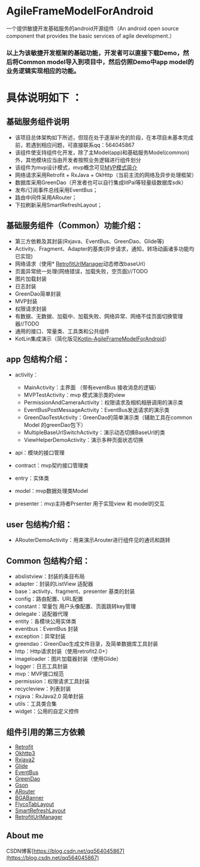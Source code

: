 # AgileFrameModelForAndroid
一个提供敏捷开发基础服务的android开源组件（An android open source component that provides the basic services of agile development.）
### 以上为该敏捷开发框架的基础功能，开发者可以直接下载Demo，然后将Common model导入到项目中，然后仿照Demo中app model的业务逻辑实现相应的功能。
# 具体说明如下 ：
## 基础服务组件说明 ##
* 该项目总体架构如下所述，但现在处于逐渐补充的阶段，在本项目未基本完成前，若遇到相应问题，可直接联系qq：564045867
* 该组件使支持组件化开发，除了主Model(app)和基础服务Model(common)外，其他模块应当由开发者按照业务逻辑进行组件划分
* 该组件为mvp设计模式，mvp概念可见[MVP模式简介](https://baike.baidu.com/item/MVP%E6%A8%A1%E5%BC%8F/10961746?fr=aladdin)
* 网络请求采用Retrofit + RxJava + OkHttp（当前主流的网络及异步处理框架）
* 数据库采用GreenDao（开发者也可以自行集成litPal等轻量级数据库sdk）
* 发布/订阅事件总线采用EventBus；
* 路由中间件采用ARouter；
* 下拉刷新采用SmartRefreshLayout；

## 基础服务组件（Common）功能介绍： ##
* 第三方依赖及其封装(Rxjava、EventBus、GreenDao、Glide等)
* Activity、Fragment、Adapter的基类(异步请求，通知，转场动画诸多功能均已实现)
* 网络请求（使用* [RetrofitUrlManager](https://github.com/JessYanCoding/RetrofitUrlManager)动态修改baseUrl）
* 页面异常统一处理(网络错误，加载失败，空页面)//TODO
* 图片加载封装
* 日志封装
* GreenDao简单封装
* MVP封装
* 权限请求封装
* 有数据、无数据、加载中、加载失败、网络异常、网络不佳页面切换管理器//TODO
* 通用的接口、常量类、工具类和公共组件
* KotLin集成演示（简化版见[Kotlin-AgileFrameModelForAndroid](https://github.com/ZhongHaoHero666/Kotlin-AgileFrameModelForAndroid)）

## app 包结构介绍： ##
*   activity：
    *   MainActivity：主界面 （带有eventBus 接收消息的逻辑）
    *   MVPTestActivity：mvp 模式演示类的view
    *   PermissionAndCameraActivity：权限请求及相机相册调用的演示类
    *   EventBusPostMessageActivity：EventBus发送请求的演示类
    *   GreenDaoTestActivity：GreenDao的简单演示类（辅助工具在common Model 的greenDao包下）
    *   MultipleBaseUrlSwitchActivity：演示动态切换BaseUrl的类
    *   ViewHelperDemoActivity：演示多种页面状态切换
    
*   api：模块的接口管理
*   contract：mvp契约接口管理类
*   entry：实体类
*   model：mvp数据处理类Model
*   presenter：mvp主持者Prsenter 用于实现view 和 model的交互
## user 包结构介绍： ##
*   ARouterDemoActivity：用来演示Arouter进行组件见的通讯和跳转

## Common 包结构介绍： ##
*   abslistview：封装的条目布局
*   adapter：封装的ListView 适配器
*   base：activity、fragment、presenter 基类的封装
*   config：路由配置、URL配置
*   constant：常量包 用户头像配置、页面跳转key管理
*   delegate：适配器代理
*   entity：各模块公用实体类
*   eventbus：EventBus 封装
*   exception：异常封装
*   greendao：GreenDao生成文件目录，及简单数据库工具封装
*   http：Http请求封装（使用retrofit2.0+）
*   imageloader：图片加载器封装（使用Glide）
*   logger：日志工具封装
*   mvp：MVP接口规范
*   permission：权限请求工具封装
*   recycleview：列表封装
*   rxjava：RxJava2.0 简单封装
*   utils：工具类合集
*   widget：公用的自定义控件


## 组件引用的第三方依赖 ##
* [Retrofit](https://github.com/square/retrofit)
* [Okhttp3](https://github.com/square/okhttp)
* [Rxjava2](https://github.com/ReactiveX/RxJava)
* [Glide](https://github.com/bumptech/glide)
* [EventBus](https://github.com/greenrobot/EventBus)
* [GreenDao](https://github.com/greenrobot/greenDAO)
* [Gson](https://github.com/google/gson)
* [ARouter](https://github.com/alibaba/arouter)
* [BGABanner](https://github.com/bingoogolapple/BGABanner-Android)
* [FlycoTabLayout](https://github.com/H07000223/FlycoTabLayout)
* [SmartRefreshLayout](https://github.com/scwang90/SmartRefreshLayout)
* [RetrofitUrlManager](https://github.com/JessYanCoding/RetrofitUrlManager)


## About me 
 CSDN博客[https://blog.csdn.net/qq564045867](https://blog.csdn.net/qq564045867)